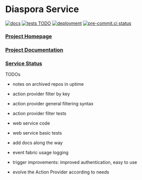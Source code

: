 # Diaspora Service

[![docs](https://github.com/haochenpan/diaspora-service/actions/workflows/docs.yml/badge.svg)](https://github.com/haochenpan/diaspora-service/actions/workflows/docs.yml)
[![tests TODO](https://github.com/globus-labs/diaspora-action-provider/actions/workflows/tests.yml/badge.svg)](https://github.com/globus-labs/diaspora-action-provider/actions)
[![deployment](https://github.com/haochenpan/diaspora-service/actions/workflows/deployment.yml/badge.svg)](https://github.com/haochenpan/diaspora-service/actions/workflows/deployment.yml)
[![pre-commit.ci status](https://results.pre-commit.ci/badge/github/haochenpan/diaspora-service/main.svg)](https://results.pre-commit.ci/latest/github/haochenpan/diaspora-service/main)


### [Project Homepage](https://diaspora-project.github.io/)

### [Project Documentation](https://haochenpan.github.io/diaspora-service/)

### [Service Status](https://haochenpan.github.io/diaspora-uptime-monitor/)

TODOs

- notes on archived repos in uptime

- action provider filter by key
- action provider general filtering syntax
- action provider filter tests

- web service code
- web service basic tests

- add docs along the way

- event fabric usage logging
- trigger improvements: improved authentication, easy to use
- evolve the Action Provider according to needs
